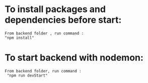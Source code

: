 # To install packages and dependencies before start: 
    From backend folder , run command : 
    "npm install"

# To start backend with nodemon:
    From backend folder, run command :
     "npm run devStart"
